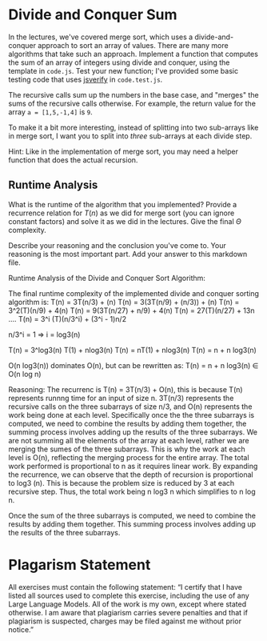 # Divide and Conquer Sum

In the lectures, we've covered merge sort, which uses a divide-and-conquer
approach to sort an array of values. There are many more algorithms that take
such an approach. Implement a function that computes the sum of an array of
integers using divide and conquer, using the template in `code.js`. Test your
new function; I've provided some basic testing code that uses
[jsverify](https://jsverify.github.io/) in `code.test.js`.

The recursive calls sum up the numbers in the base case, and "merges" the sums
of the recursive calls otherwise. For example, the return value for the array `a
= [1,5,-1,4]` is `9`.

To make it a bit more interesting, instead of splitting into two sub-arrays like
in merge sort, I want you to split into *three* sub-arrays at each divide step.

Hint: Like in the implementation of merge sort, you may need a helper function
that does the actual recursion.

## Runtime Analysis

What is the runtime of the algorithm that you implemented? Provide a recurrence
relation for $T(n)$ as we did for merge sort (you can ignore constant factors)
and solve it as we did in the lectures. Give the final $\Theta$ complexity.

Describe your reasoning and the conclusion you've come to. Your reasoning is the
most important part. Add your answer to this markdown file.


Runtime Analysis of the Divide and Conquer Sort Algorithm:

The final runtime complexity of the implemented divide and conquer sorting algorithm is:
T(n) = 3T(n/3) + (n)
T(n) = 3(3T(n/9) + (n/3)) + (n)
T(n) = 3^2(T)(n/9) + 4(n)
T(n) = 9(3T(n/27) + n/9) + 4(n) 
T(n) = 27(T)(n/27) + 13n
....
T(n) = 3^i (T)(n/3^i) + (3^i - 1)n/2

n/3^i = 1  => i = log3(n)

T(n) = 3^log3(n) T(1) + nlog3(n)
T(n) = nT(1) + nlog3(n) 
T(n) = n + n log3(n)

O(n log3(n)) dominates O(n), but can be rewritten as:
T(n) = n + n log3(n) ∈ O(n log n)



Reasoning:
The recurrenc is T(n) = 3T(n/3) + O(n), this is because T(n) represents
runnng time for an input of size n. 3T(n/3) represents the recursive calls
on the three subarrays of size n/3, and O(n) represents the work being done at each level. Specifically once the the three subarrays is computed, we need to combine the results by adding them together, the summing process involves adding up the results of the three subarrays. We are not summing all the elements of the array at each level, rather we are merging the sumes of the three subarrays. This is why the work at each level is O(n), 
reflecting the merging process for the entire array. The total work performed is proportional to n as it requires linear work.  By expanding the 
recurrence, we can observe that the depth of recursion is proportional to log3 (n). This is
because the problem size is reduced by 3 at each recursive step. Thus, the total work being
n log3 n which simplifies to n log n.

Once the sum of the three subarrays is computed, we need to combine the results by adding them together. This summing process involves adding up the results of the three subarrays.

# Plagarism Statement
All exercises must contain the following statement: “I certify that I have listed all sources used to complete this exercise, including the use of any Large Language Models. All of the work is my own, except where stated otherwise. I am aware that plagiarism carries severe penalties and that if plagiarism is suspected, charges may be filed against me without prior notice.”

